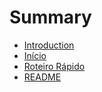 # Summary

* [Introduction](README.md)
* [Início](inicio.md)
* [Roteiro Rápido](roteiro_rapido.md)
* [README](README.md)

